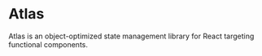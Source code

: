 # Atlas
Atlas is an object-optimized state management library for React targeting functional components.
